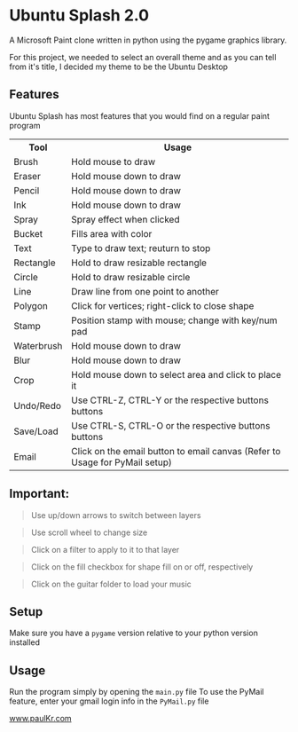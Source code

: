 Ubuntu Splash 2.0
=================

A Microsoft Paint clone written in python using the pygame graphics library.

For this project, we needed to select an overall theme and as you can tell from it's title,
I decided my theme to be the Ubuntu Desktop

Features
--------

Ubuntu Splash has most features that you would find on a regular paint program

<table style="width:100%">
	<tr>
		<th>Tool</th>
		<th>Usage</th>
	</tr>
	<tr>
		<td>Brush</td>
		<td>Hold mouse to draw</td>
	</tr>
	<tr>
		<td>Eraser</td>
		<td>Hold mouse down to draw</td>
	</tr>
	<tr>
		<td>Pencil</td>
		<td>Hold mouse down to draw</td>
	</tr>
	<tr>
		<td>Ink</td>
		<td>Hold mouse down to draw</td>
	</tr>
	<tr>
		<td>Spray</td>
		<td>Spray effect when clicked</td>
	</tr>
	<tr>
		<td>Bucket</td>
		<td>Fills area with color</td>
	</tr>
	<tr>
		<td>Text</td>
		<td>Type to draw text; reuturn to stop</td>
	</tr>
	<tr>
		<td>Rectangle</td>
		<td>Hold to draw resizable rectangle</td>
	</tr>
	<tr>
		<td>Circle</td>
		<td>Hold to draw resizable circle</td>
	</tr>
	<tr>
		<td>Line</td>
		<td>Draw line from one point to another</td>
	</tr>
	<tr>
		<td>Polygon</td>
		<td>Click for vertices; right-click to close shape</td>
	</tr>
	<tr>
		<td>Stamp</td>
		<td>Position stamp with mouse; change with key/num pad</td>
	</tr>
	<tr>
		<td>Waterbrush</td>
		<td>Hold mouse down to draw</td>
	</tr>
	<tr>
		<td>Blur</td>
		<td>Hold mouse down to draw</td>
	</tr>
	<tr>
		<td>Crop</td>
		<td>Hold mouse down to select area and click to place it</td>
	</tr>
	<tr>
		<td>Undo/Redo</td>
		<td>Use CTRL-Z, CTRL-Y or the respective buttons buttons</td>
	</tr>
	<tr>
		<td>Save/Load</td>
		<td>Use CTRL-S, CTRL-O or the respective buttons buttons</td>
	</tr>
	<tr>
		<td>Email</td>
		<td>Click on the email button to email canvas (Refer to Usage for PyMail setup)</td>
	</tr>

</table>

Important:
----------
>Use up/down arrows to switch between layers

>Use scroll wheel to change size

>Click on a filter to apply to it to that layer

>Click on the fill checkbox for shape fill on or off, respectively

>Click on the guitar folder to load your music

Setup
-----

Make sure you have a `pygame` version relative to your python version installed

Usage
-----

Run the program simply by opening the `main.py` file
To use the PyMail feature, enter your gmail login info in the `PyMail.py` file


www.paulKr.com


